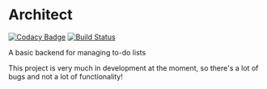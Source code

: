 Architect
=========

[![Codacy Badge](https://www.codacy.com/project/badge/578cf2715e6c4a8ba09ebf73ac9b8a6e)](https://www.codacy.com/public/roblowcock/architect) [![Build Status](https://travis-ci.org/BobLoco/architect.svg?branch=master)](https://travis-ci.org/BobLoco/architect)

A basic backend for managing to-do lists

This project is very much in development at the moment, so there's a lot of bugs and not a lot of functionality!
